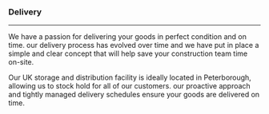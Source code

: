 ### Delivery
* * *

We have a passion for delivering your goods in perfect condition and on time. our delivery process has evolved over time and we have put in place a simple and clear concept that will help save your construction team time on-site.

Our UK storage and distribution facility is ideally located in Peterborough, allowing us to stock hold for all of our customers. our proactive approach and tightly managed delivery schedules ensure your goods are delivered on time.
